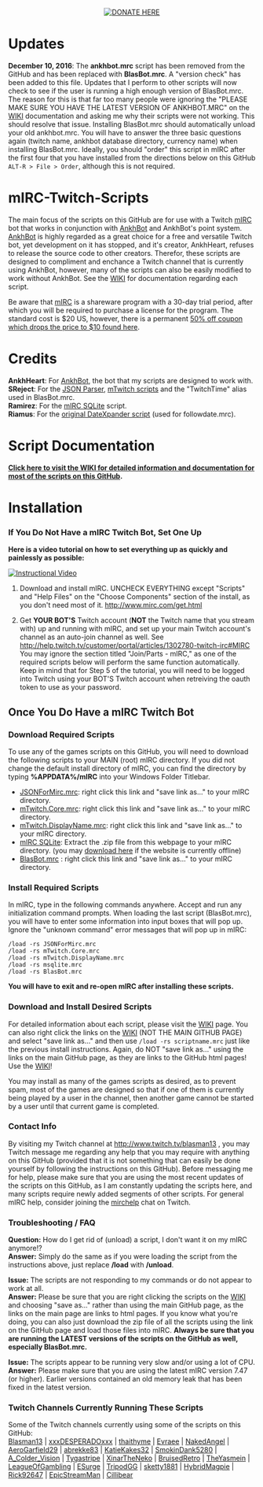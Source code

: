 <a href="https://twitch.streamlabs.com/blasman13/">
  <p align="center">
    <img src="http://i.imgur.com/iQvKeJx.jpg" alt="DONATE HERE">
  </p>
</a>

# Updates  
__**December 10, 2016**__: The **ankhbot.mrc** script has been removed from the GitHub and has been replaced with **BlasBot.mrc**. A "version check" has been added to this file. Updates that I perform to other scripts will now check to see if the user is running a high enough version of BlasBot.mrc. The reason for this is that far too many people were ignoring the "PLEASE MAKE SURE YOU HAVE THE LATEST VERSION OF ANKHBOT.MRC" on the [WIKI](https://github.com/Blasman/mIRC-Twitch-Scripts/wiki/Script-Documentation) documentation and asking me why their scripts were not working. This should resolve that issue. Installing BlasBot.mrc should automatically unload your old ankhbot.mrc. You will have to answer the three basic questions again (twitch name, ankhbot database directory, currency name) when installing BlasBot.mrc. Ideally, you should "order" this script in mIRC after the first four that you have installed from the directions below on this GitHub `ALT-R > File > Order`, although this is not required.  

# mIRC-Twitch-Scripts  
The main focus of the scripts on this GitHub are for use with a Twitch [mIRC](http://www.mirc.com/) bot that works in conjunction with [AnkhBot](http://marcinswierzowski.com/Code/AnkhBotR2/) and AnkhBot's point system. [AnkhBot](http://marcinswierzowski.com/Code/AnkhBotR2/) is highly regarded as a great choice for a free and versatile Twitch bot, yet development on it has stopped, and it's creator, AnkhHeart, refuses to release the source code to other creators. Therefor, these scripts are designed to compliment and enchance a Twitch channel that is currently using AnkhBot, however, many of the scripts can also be easily modified to work without AnkhBot. See the [WIKI](https://github.com/Blasman/mIRC-Twitch-Scripts/wiki/Script-Documentation) for documentation regarding each script.  

Be aware that [mIRC](http://www.mirc.com/) is a shareware program with a 30-day trial period, after which you will be required to purchase a license for the program. The standard cost is $20 US, however, there is a permanent [50% off coupon which drops the price to $10 found here](http://www.mirc.com/register.php?coupon=MIRC-SWV0-MNKL).  

# Credits  

**AnkhHeart**: For [AnkhBot](http://marcinswierzowski.com/Code/AnkhBotR2/), the bot that my scripts are designed to work with.  
**SReject**: For the [JSON Parser](https://github.com/SReject/JSON-For-Mirc), [mTwitch scripts](https://github.com/SReject/mTwitch) and the "TwitchTime" alias used in BlasBot.mrc.  
**Ramirez**: For the [mIRC SQLite](http://hawkee.com/profile/12444/) script.  
**Riamus**: For the [original DateXpander script](http://www.kakkoiitranslations.net/mircscripts/) (used for followdate.mrc).  

# Script Documentation  

**[Click here to visit the WIKI for detailed information and documentation for most of the scripts on this GitHub](https://github.com/Blasman/mIRC-Twitch-Scripts/wiki/Script-Documentation).**  

# Installation  

### If You Do Not Have a mIRC Twitch Bot, Set One Up  

**Here is a video tutorial on how to set everything up as quickly and painlessly as possible:**  

[![Instructional Video](http://i3.ytimg.com/vi/8YefioQhUZA/hqdefault.jpg)](https://www.youtube.com/watch?v=8YefioQhUZA "Instructional Video")

1. Download and install mIRC. UNCHECK EVERYTHING except "Scripts" and "Help Files" on the "Choose Components" section of the install, as you don't need most of it. http://www.mirc.com/get.html  

2. Get **YOUR BOT'S** Twitch account (**NOT** the Twitch name that you stream with) up and running with mIRC, and set up your main Twitch account's channel as an auto-join channel as well. See http://help.twitch.tv/customer/portal/articles/1302780-twitch-irc#MIRC You may ignore the section titled "Join/Parts - mIRC," as one of the required scripts below will perform the same function automatically.  Keep in mind that for Step 5 of the tutorial, you will need to be logged into Twitch using your BOT'S Twitch account when retreiving the oauth token to use as your password.  

## Once You Do Have a mIRC Twitch Bot
### Download Required Scripts
To use any of the games scripts on this GitHub, you will need to download the following scripts to your MAIN (root) mIRC directory.  If you did not change the default install directory of mIRC, you can find the directory by typing **%APPDATA%/mIRC** into your Windows Folder Titlebar.
* [JSONForMirc.mrc](https://github.com/SReject/JSON-For-Mirc/releases/download/v1.0.3006-rc2/JSONFormIRC.mrc): right click this link and "save link as..." to your mIRC directory.
* [mTwitch.Core.mrc](https://raw.githubusercontent.com/SReject/mTwitch/master/mTwitch.Core.mrc): right click this link and "save link as..." to your mIRC directory.
* [mTwitch.DisplayName.mrc](https://raw.githubusercontent.com/SReject/mTwitch/master/mTwitch.DisplayName.mrc): right click this link and "save link as..." to your mIRC directory.
* [mIRC SQLite](http://hawkee.com/scripts/11648275/): Extract the .zip file from this webpage to your mIRC directory. (you may [download here](https://dl.dropboxusercontent.com/u/1231209/msqlite.zip) if the website is currently offline)
* [BlasBot.mrc](http://raw.githubusercontent.com/Blasman/mIRC-Twitch-Scripts/master/BlasBot.mrc) : right click this link and "save link as..." to your mIRC directory.

### Install Required Scripts
In mIRC, type in the following commands anywhere. Accept and run any initialization command prompts. When loading the last script (BlasBot.mrc), you will have to enter some information into input boxes that will pop up. Ignore the "unknown command" error messages that will pop up in mIRC:  

`/load -rs JSONForMirc.mrc`  
`/load -rs mTwitch.Core.mrc`  
`/load -rs mTwitch.DisplayName.mrc`  
`/load -rs msqlite.mrc`  
`/load -rs BlasBot.mrc`  

**You will have to exit and re-open mIRC after installing these scripts.**  

### Download and Install Desired Scripts
For detailed information about each script, please visit the [WIKI](https://github.com/Blasman/mIRC-Twitch-Scripts/wiki/Script-Documentation) page.  You can also right click the links on the [WIKI](https://github.com/Blasman/mIRC-Twitch-Scripts/wiki/Script-Documentation) (NOT THE MAIN GITHUB PAGE) and select "save link as..." and then use `/load -rs scriptname.mrc` just like the previous install instructions.  Again, do NOT "save link as..." using the links on the main GitHub page, as they are links to the GitHub html pages! Use the  [WIKI](https://github.com/Blasman/mIRC-Twitch-Scripts/wiki/Script-Documentation)!  

You may install as many of the games scripts as desired, as to prevent spam, most of the games are designed so that if one of them is currently being played by a user in the channel, then another game cannot be started by a user until that current game is completed.  

### Contact Info  

By visiting my Twitch channel at http://www.twitch.tv/blasman13 , you may Twitch message me regarding any help that you may require with anything on this GitHub (provided that it is not something that can easily be done yourself by following the instructions on this GitHub). Before messaging me for help, please make sure that you are using the most recent updates of the scripts on this GitHub, as I am constantly updating the scripts here, and many scripts require newly added segments of other scripts. For general mIRC help, consider joining the [mirchelp](http://www.twitch.tv/mirchelp) chat on Twitch.  

### Troubleshooting / FAQ  

**Question:** How do I get rid of (unload) a script, I don't want it on my mIRC anymore!?  
**Answer:** Simply do the same as if you were loading the script from the instructions above, just replace **/load** with **/unload**.  

**Issue:** The scripts are not responding to my commands or do not appear to work at all.  
**Answer:** Please be sure that you are right clicking the scripts on the [WIKI](https://github.com/Blasman/mIRC-Twitch-Scripts/wiki/Script-Documentation) and choosing "save as..." rather than using the main GitHub page, as the links on the main page are links to html pages. If you know what you're doing, you can also just download the zip file of all the scripts using the link on the GitHub page and load those files into mIRC. **Always be sure that you are running the LATEST versions of the scripts on the GitHub as well, especially BlasBot.mrc.**  

**Issue:** The scripts appear to be running very slow and/or using a lot of CPU.  
**Answer:** Please make sure that you are using the latest mIRC version 7.47 (or higher). Earlier versions contained an old memory leak that has been fixed in the latest version.  

### Twitch Channels Currently Running These Scripts  

Some of the Twitch channels currently using some of the scripts on this GitHub:  
[Blasman13](http://twitch.tv/Blasman13) | [xxxDESPERADOxxx](http://twitch.tv/xxxDESPERADOxxx) | [thaithyme](http://twitch.tv/thaithyme) | [Evraee](http://twitch.tv/Evraee) | [NakedAngel](http://twitch.tv/NakedAngel) | [AeroGarfield29](http://twitch.tv/AeroGarfield29) | [abrekke83](http://twitch.tv/abrekke83) | [KatieKakes32](http://twitch.tv/KatieKakes32) | [SmokinDank5280](http://twitch.tv/SmokinDank5280) | [A_Colder_Vision](http://twitch.tv/A_Colder_Vision) | [Tygastripe](http://twitch.tv/Tygastripe) | [XinarTheNeko](http://twitch.tv/XinarTheNeko) | [BruisedRetro](http://twitch.tv/BruisedRetro) | [TheYasmein](http://twitch.tv/TheYasmein) | [LeagueOfGambling](http://twitch.tv/LeagueOfGambling) | [ESurge](http://twitch.tv/ESurge) | [TripodGG](http://twitch.tv/TripodGG) | [sketty1881](http://twitch.tv/sketty1881) | [HybridMagpie](http://twitch.tv/HybridMagpie) | [Rick92647](http://twitch.tv/Rick92647) | [EpicStreamMan](http://twitch.tv/EpicStreamMan) | [Cillibear](http://twitch.tv/Cillibear)  

